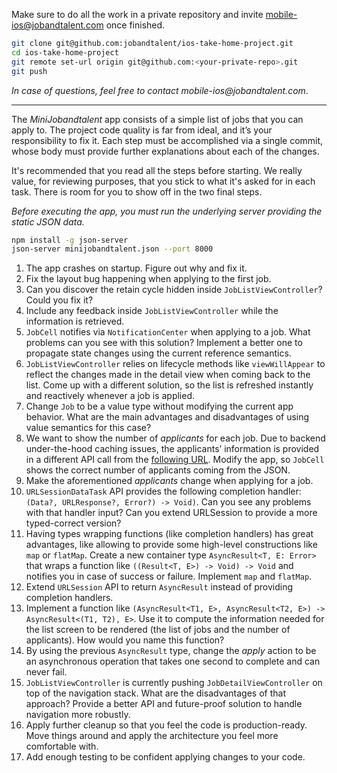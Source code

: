 
Make sure to do all the work in a private repository and invite mobile-ios@jobandtalent.com once finished.

```bash
git clone git@github.com:jobandtalent/ios-take-home-project.git
cd ios-take-home-project
git remote set-url origin git@github.com:<your-private-repo>.git
git push
```

_In case of questions, feel free to contact mobile-ios@jobandtalent.com_.

---

The _MiniJobandtalent_ app consists of a simple list of jobs that you can apply to. The project code quality is far from ideal, and it’s your responsibility to fix it. Each step must be accomplished via a single commit, whose body must provide further explanations about each of the changes.

It's recommended that you read all the steps before starting. We really value, for reviewing purposes, that you stick to what it's asked for in each task. There is room for you to show off in the two final steps.

_Before executing the app, you must run the underlying server providing the static JSON data._

```bash
npm install -g json-server
json-server minijobandtalent.json --port 8000
```

1. The app crashes on startup. Figure out why and fix it.
2. Fix the layout bug happening when applying to the first job.
3. Can you discover the retain cycle hidden inside `JobListViewController`? Could you fix it?
4. Include any feedback inside `JobListViewController` while the information is retrieved.
5. `JobCell` notifies via `NotificationCenter` when applying to a job. What problems can you see with this solution? Implement a better one to propagate state changes using the current reference semantics.
6. `JobListViewController` relies on lifecycle methods like `viewWillAppear` to reflect the changes made in the detail view when coming back to the list. Come up with a different solution, so the list is refreshed instantly and reactively whenever a job is applied.
7. Change `Job` to be a value type without modifying the current app behavior. What are the main advantages and disadvantages of using value semantics for this case?
8. We want to show the number of _applicants_ for each job. Due to backend under-the-hood caching issues, the applicants’ information is provided in a different API call from the [following URL](http://localhost:8000/applicants). Modify the app, so `JobCell` shows the correct number of applicants coming from the JSON.
9. Make the aforementioned _applicants_ change when applying for a job.
10. `URLSessionDataTask` API provides the following completion handler: `(Data?, URLResponse?, Error?) -> Void)`. Can you see any problems with that handler input? Can you extend URLSession to provide a more typed-correct version?
11. Having types wrapping functions (like completion handlers) has great advantages, like allowing to provide some high-level constructions like `map` or `flatMap`. Create a new container type `AsyncResult<T, E: Error>` that wraps a function like `((Result<T, E>) -> Void) -> Void` and notifies you in case of success or failure. Implement `map` and `flatMap`.
12. Extend `URLSession` API to return `AsyncResult` instead of providing completion handlers.
13. Implement a function like `(AsyncResult<T1, E>, AsyncResult<T2, E>) -> AsyncResult<(T1, T2), E>`. Use it to compute the information needed for the list screen to be rendered (the list of jobs and the number of applicants). How would you name this function?
14. By using the previous `AsyncResult` type, change the _apply_ action to be an asynchronous operation that takes one second to complete and can never fail.
15. `JobListViewController` is currently pushing `JobDetailViewController` on top of the navigation stack. What are the disadvantages of that approach? Provide a better API and future-proof solution to handle navigation more robustly.
16. Apply further cleanup so that you feel the code is production-ready. Move things around and apply the architecture you feel more comfortable with.
17. Add enough testing to be confident applying changes to your code.

